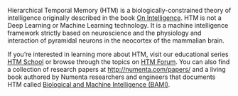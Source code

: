 ---
---

[bami]:   /biological-and-machine-intelligence/
[book]:   /papers-videos-and-more/resources/on-intelligence/
[forum]:  https://discourse.numenta.org/categories
[school]: /htm-school/

Hierarchical Temporal Memory (HTM) is a biologically-constrained theory of
intelligence originally described in the book [On Intelligence][book].
HTM is not a Deep Learning or Machine Learning technology. It is a machine
intelligence framework strictly based on neuroscience and the physiology and
interaction of pyramidal neurons in the neocortex of the mammalian brain.

If you’re interested in learning more about HTM, visit our
educational series [HTM School][school] or browse through the topics
on [HTM Forum][forum]. You can also find a collection of research papers at
http://numenta.com/papers/ and a living book authored by Numenta researchers and
engineers that documents HTM
called [Biological and Machine Intelligence (BAMI)][bami].
